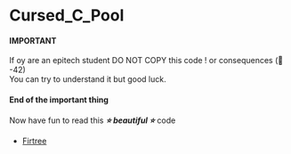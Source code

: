 # Cursed_C_Pool

#### IMPORTANT

If oy are an epitech student DO NOT COPY this code ! or consequences (:eyes: -42)  
You can try to understand it but good luck.
#### End of the important thing  

Now have fun to read this ***:star: beautiful :star:*** code

 - [Firtree](https://github.com/Marvdos/Cursed_C_Pool/tree/main/Firtree)
